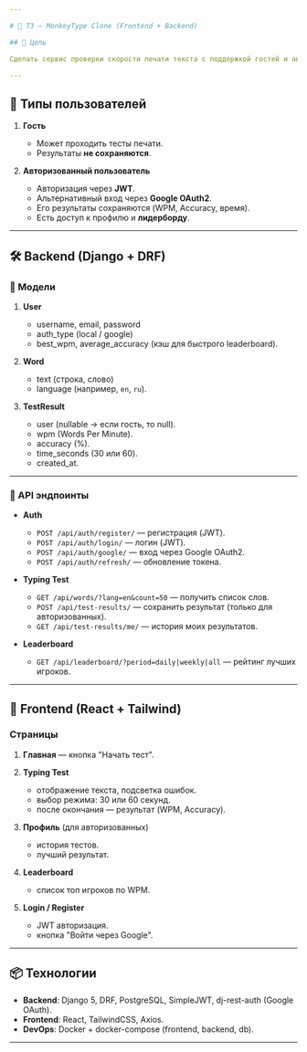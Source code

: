 ```yaml
---

# 📄 ТЗ — MonkeyType Clone (Frontend + Backend)

## 🎯 Цель

Сделать сервис проверки скорости печати текста с поддержкой гостей и авторизованных пользователей, системой хранения результатов и глобальным **Leaderboard**.

---
```


## 👥 Типы пользователей

1. **Гость**

   * Может проходить тесты печати.
   * Результаты **не сохраняются**.

2. **Авторизованный пользователь**

   * Авторизация через **JWT**.
   * Альтернативный вход через **Google OAuth2**.
   * Его результаты сохраняются (WPM, Accuracy, время).
   * Есть доступ к профилю и **лидерборду**.

---

## 🛠 Backend (Django + DRF)

### 📌 Модели

1. **User**

   * username, email, password
   * auth\_type (local / google)
   * best\_wpm, average\_accuracy (кэш для быстрого leaderboard).

2. **Word**

   * text (строка, слово)
   * language (например, `en`, `ru`).

3. **TestResult**

   * user (nullable → если гость, то null).
   * wpm (Words Per Minute).
   * accuracy (%).
   * time\_seconds (30 или 60).
   * created\_at.

---

### 📌 API эндпоинты

* **Auth**

  * `POST /api/auth/register/` — регистрация (JWT).
  * `POST /api/auth/login/` — логин (JWT).
  * `POST /api/auth/google/` — вход через Google OAuth2.
  * `POST /api/auth/refresh/` — обновление токена.

* **Typing Test**

  * `GET /api/words/?lang=en&count=50` — получить список слов.
  * `POST /api/test-results/` — сохранить результат (только для авторизованных).
  * `GET /api/test-results/me/` — история моих результатов.

* **Leaderboard**

  * `GET /api/leaderboard/?period=daily|weekly|all` — рейтинг лучших игроков.

---

## 🎨 Frontend (React + Tailwind)

### Страницы

1. **Главная** — кнопка "Начать тест".
2. **Typing Test**

   * отображение текста, подсветка ошибок.
   * выбор режима: 30 или 60 секунд.
   * после окончания — результат (WPM, Accuracy).
3. **Профиль** (для авторизованных)

   * история тестов.
   * лучший результат.
4. **Leaderboard**

   * список топ игроков по WPM.
5. **Login / Register**

   * JWT авторизация.
   * кнопка "Войти через Google".

---

## 📦 Технологии

* **Backend**: Django 5, DRF, PostgreSQL, SimpleJWT, dj-rest-auth (Google OAuth).
* **Frontend**: React, TailwindCSS, Axios.
* **DevOps**: Docker + docker-compose (frontend, backend, db).

---


